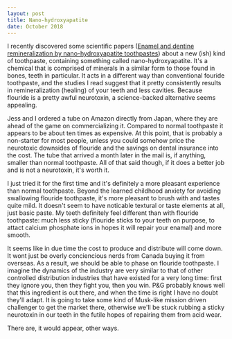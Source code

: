 ```yaml
---
layout: post
title: Nano-hydroxyapatite
date: October 2018
---
```

I recently discovered some scientific papers ([Enamel and dentine remineralization by nano-hydroxyapatite toothpastes][1]) about a new (ish) kind of toothpaste, containing something called nano-hydroxyapatite. It's a chemical that is comprised of minerals in a similar form to those found in bones, teeth in particular. It acts in a different way than conventional fouride toothpaste, and the studies I read suggest that it pretty consistently results in remineralization (healing) of your teeth and less cavities. Because flouride is a pretty awful neurotoxin, a science-backed alternative seems appealing.

Jess and I ordered a tube on Amazon directly from Japan, where they are ahead of the game on commercializing it. Compared to normal toothpaste it appears to be about ten times as expensive. At this point, that is probably a non-starter for most people, unless you could somehow price the neurotoxic downsides of flouride and the savings on dental insurance into the cost. The tube that arrived a month later in the mail is, if anything, smaller than normal toothpaste. All of that said though, if it does a better job and is not a neurotoxin, it's worth it.

I just tried it for the first time and it's definitely a more pleasant experience than normal toothpaste. Beyond the learned childhood anxiety for avoiding swallowing flouride toothpaste, it's more pleasant to brush with and tastes quite mild. It doesn't seem to have noticable textural or taste elements at all, just basic paste. My teeth definitely feel different than with flouride toothpaste: much less sticky (flouride sticks to your teeth on purpose, to attact calcium phosphate ions in hopes it will repair your enamal) and more smooth.

It seems like in due time the cost to produce and distribute will come down. It wont just be overly conciencious nerds from Canada buying it from overseas. As a result, we should be able to phase on flouride toothpaste. I imagine the dynamics of the industry are very similar to that of other controlled distribution industries that have existed for a very long time: first they ignore you, then they fight you, then you win. P&G probably knows well that this ingredient is out there, and when the time is right I have no doubt they'll adapt. It is going to take some kind of Musk-like mission driven challenger to get the market there, otherwise we'll be stuck rubbing a sticky neurotoxin in our teeth in the futile hopes of repairing them from acid wear.

There are, it would appear, other ways.

[1]: https://www.sciencedirect.com/science/article/pii/S0300571211000832